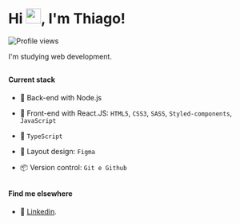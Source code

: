 <h1 align="left">Hi <img src="https://raw.githubusercontent.com/kaueMarques/kaueMarques/master/hi.gif" height="30px">, I'm Thiago!</h1> <p align="left"> <img src="https://komarev.com/ghpvc/?username=thiagoa-martins&color=yellow" alt="Profile views" /> </p>

I'm studying web development.

##

#### Current stack

- 📡 Back-end with Node.js
- 💄 Front-end with React.JS: `HTML5`, `CSS3`, `SASS`, `Styled-components`, `JavaScript`



- 🔨 `TypeScript`
- 🎨 Layout design: `Figma`
- 📦️ Version control: `Git e Github`

##

#### Find me elsewhere
- 👥 [Linkedin](https://www.linkedin.com/in/thiagoa-martins/).

<!--
<br>

<div>
  <a href="https://github.com/thiagoa-martins/">
    <img height="160em" src="https://github-readme-stats.vercel.app/api/top-langs/?username=thiagoa-martins&layout=compact&&theme=merko"/>
  </a>
</div>
-->
